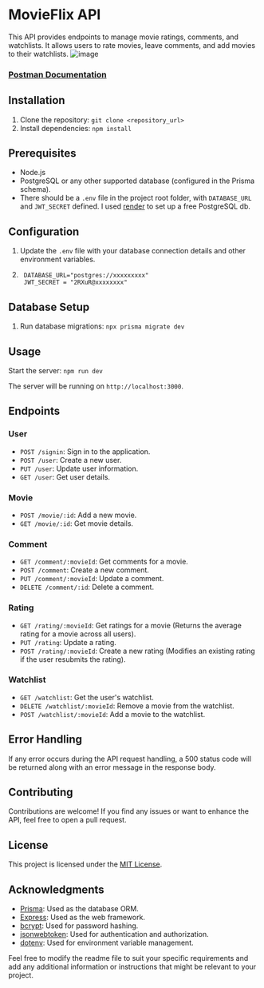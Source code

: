 # MovieFlix API

This API provides endpoints to manage movie ratings, comments, and watchlists. It allows users to rate movies, leave comments, and add movies to their watchlists.
![image](https://github.com/zorgonide/movieflix-node/assets/48021258/a0103202-31b7-4511-88c2-fa33e3a9d85a)

### [Postman Documentation](https://documenter.getpostman.com/view/11815460/2s93zH2K7A)

## Installation

1. Clone the repository: `git clone <repository_url>`
2. Install dependencies: `npm install`

## Prerequisites

- Node.js
- PostgreSQL or any other supported database (configured in the Prisma schema).
- There should be a `.env` file in the project root folder, with `DATABASE_URL` and `JWT_SECRET` defined. I used [render](https://render.com/) to set up a free PostgreSQL db.

## Configuration

1. Update the `.env` file with your database connection details and other environment variables.
2.  ```
     DATABASE_URL="postgres://xxxxxxxxx"  
     JWT_SECRET = "2RXuR@xxxxxxxx"
    ```

## Database Setup

1. Run database migrations: `npx prisma migrate dev`

## Usage

Start the server: `npm run dev`

The server will be running on `http://localhost:3000`.

## Endpoints

### User

- `POST /signin`: Sign in to the application.
- `POST /user`: Create a new user.
- `PUT /user`: Update user information.
- `GET /user`: Get user details.

### Movie

- `POST /movie/:id`: Add a new movie.
- `GET /movie/:id`: Get movie details.

### Comment

- `GET /comment/:movieId`: Get comments for a movie.
- `POST /comment`: Create a new comment.
- `PUT /comment/:movieId`: Update a comment.
- `DELETE /comment/:id`: Delete a comment.

### Rating

- `GET /rating/:movieId`: Get ratings for a movie (Returns the average rating for a movie across all users).
- `PUT /rating`: Update a rating.
- `POST /rating/:movieId`: Create a new rating (Modifies an existing rating if the user resubmits the rating).

### Watchlist

- `GET /watchlist`: Get the user's watchlist.
- `DELETE /watchlist/:movieId`: Remove a movie from the watchlist.
- `POST /watchlist/:movieId`: Add a movie to the watchlist.

## Error Handling

If any error occurs during the API request handling, a 500 status code will be returned along with an error message in the response body.

## Contributing

Contributions are welcome! If you find any issues or want to enhance the API, feel free to open a pull request.

## License

This project is licensed under the [MIT License](LICENSE).

## Acknowledgments

- [Prisma](https://www.prisma.io/): Used as the database ORM.
- [Express](https://expressjs.com/): Used as the web framework.
- [bcrypt](https://www.npmjs.com/package/bcrypt): Used for password hashing.
- [jsonwebtoken](https://www.npmjs.com/package/jsonwebtoken): Used for authentication and authorization.
- [dotenv](https://www.npmjs.com/package/dotenv): Used for environment variable management.

Feel free to modify the readme file to suit your specific requirements and add any additional information or instructions that might be relevant to your project.
